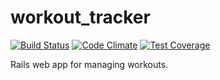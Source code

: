 workout_tracker
===============

[![Build Status](https://travis-ci.org/cameronstanley/workout_tracker.svg?branch=master)](https://travis-ci.org/cameronstanley/workout_tracker)
[![Code Climate](https://codeclimate.com/github/cameronstanley/workout_tracker/badges/gpa.svg)](https://codeclimate.com/github/cameronstanley/workout_tracker)
[![Test Coverage](https://codeclimate.com/github/cameronstanley/workout_tracker/badges/coverage.svg)](https://codeclimate.com/github/cameronstanley/workout_tracker/coverage)

Rails web app for managing workouts.
